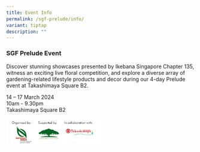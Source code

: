 ```yaml
---
title: Event Info
permalink: /sgf-prelude/info/
variant: tiptap
description: ""
---
```

<h3><strong>SGF Prelude Event </strong><br></h3>
<p>Discover stunning showcases presented by Ikebana Singapore Chapter 135,
witness an exciting live floral competition, and explore a diverse array
of gardening-related lifestyle products and decor during our 4-day Prelude
event at Takashimaya Square B2.</p>
<p></p>
<p>14 – 17 March 2024
<br>10am - 9.30pm
<br>Takashimaya Square B2
<br>
</p>
<div class="isomer-image-wrapper">
<img style="width: 50%;" height="auto" width="100%" alt="prelude" src="/images/organiser.jpg">
</div>
<p>
<br>
</p>
<p></p>